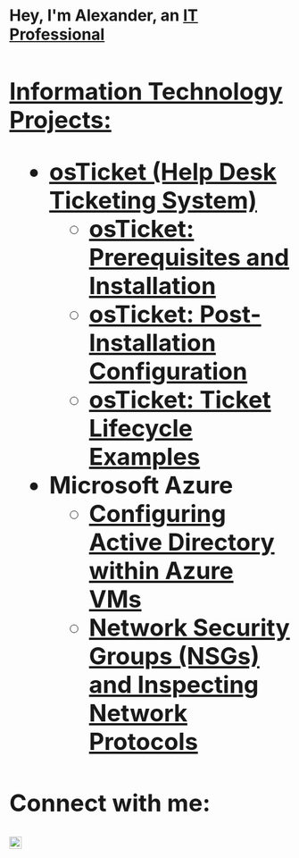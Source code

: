 <h1>Hey, I'm Alexander, an <a href="https://linkedin.com/in/alex-coleman-a082682b5">IT Professional

<h2> Information Technology Projects:

- <b>osTicket (Help Desk Ticketing System)</b>
  - [osTicket: Prerequisites and Installation](https://github.com/Onstarva/osticket-prereqs)
  - [osTicket: Post-Installation Configuration](https://github.com/Onstarva/post-install-config)
  - [osTicket: Ticket Lifecycle Examples](https://github.com/Onstarva/ticket-lifecycle)
- <b>Microsoft Azure</b>
  - [Configuring Active Directory within Azure VMs](https://github.com/joshmadakorcc/configure-ad)
  - [Network Security Groups (NSGs) and Inspecting Network Protocols](https://github.com/joshmadakorcc/azure-network-protocols)

<h2>Connect with me:</h2>

[<img align="left" alt="alex-coleman-a082682b5 | LinkedIn" width="22px" src="https://cdn.jsdelivr.net/npm/simple-icons@v3/icons/linkedin.svg" />][linkedin]

[linkedin]: https://linkedin.com/in/alex-coleman-a082682b5
